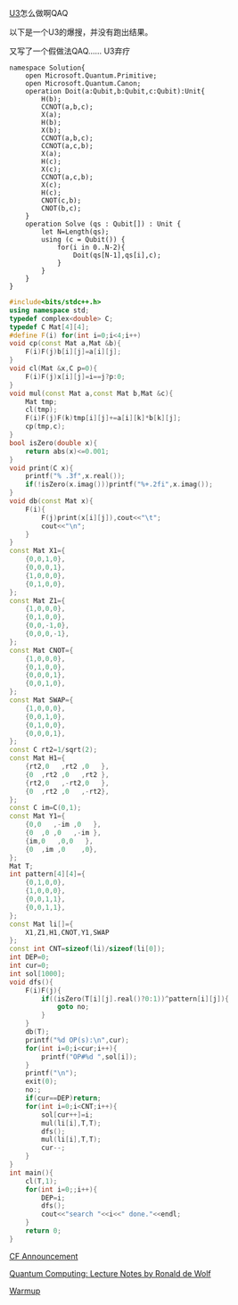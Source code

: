 [U3](https://codeforces.com/contest/1115/problem/U3)怎么做啊QAQ

以下是一个U3的爆搜，并没有跑出结果。

又写了一个假做法QAQ…… U3弃疗

<fold-block title="假做法">

```qs
namespace Solution{
    open Microsoft.Quantum.Primitive;
    open Microsoft.Quantum.Canon;
	operation Doit(a:Qubit,b:Qubit,c:Qubit):Unit{
		H(b);
		CCNOT(a,b,c);
		X(a);
		H(b);
		X(b);
		CCNOT(a,b,c);
		CCNOT(a,c,b);
		X(a);
		H(c);
		X(c);
		CCNOT(a,c,b);
		X(c);
		H(c);
		CNOT(c,b);
		CNOT(b,c);
	}
    operation Solve (qs : Qubit[]) : Unit {
		let N=Length(qs);
		using (c = Qubit()) {
			for(i in 0..N-2){
				Doit(qs[N-1],qs[i],c);
			}
		}
    }
}
```

</fold-block>

<fold-block title="爆搜">

```cpp
#include<bits/stdc++.h>
using namespace std;
typedef complex<double> C;
typedef C Mat[4][4];
#define F(i) for(int i=0;i<4;i++)
void cp(const Mat a,Mat &b){
	F(i)F(j)b[i][j]=a[i][j];
}
void cl(Mat &x,C p=0){
	F(i)F(j)x[i][j]=i==j?p:0;
}
void mul(const Mat a,const Mat b,Mat &c){
	Mat tmp;
	cl(tmp);
	F(i)F(j)F(k)tmp[i][j]+=a[i][k]*b[k][j];
	cp(tmp,c);
}
bool isZero(double x){
	return abs(x)<=0.001;
}
void print(C x){
	printf("% .3f",x.real());
	if(!isZero(x.imag()))printf("%+.2fi",x.imag());
}
void db(const Mat x){
	F(i){
		F(j)print(x[i][j]),cout<<"\t";
		cout<<"\n";
	}
}
const Mat X1={
	{0,0,1,0},
	{0,0,0,1},
	{1,0,0,0},
	{0,1,0,0},
};
const Mat Z1={
	{1,0,0,0},
	{0,1,0,0},
	{0,0,-1,0},
	{0,0,0,-1},
};
const Mat CNOT={
	{1,0,0,0},
	{0,1,0,0},
	{0,0,0,1},
	{0,0,1,0},
};
const Mat SWAP={
	{1,0,0,0},
	{0,0,1,0},
	{0,1,0,0},
	{0,0,0,1},
};
const C rt2=1/sqrt(2);
const Mat H1={
	{rt2,0   ,rt2 ,0   },
	{0  ,rt2 ,0   ,rt2 },
	{rt2,0   ,-rt2,0   },
	{0  ,rt2 ,0	  ,-rt2},
};
const C im=C(0,1);
const Mat Y1={
	{0,0   ,-im ,0   },
	{0  ,0 ,0   ,-im },
	{im,0   ,0,0   },
	{0  ,im ,0	  ,0},
};
Mat T;
int pattern[4][4]={
	{0,1,0,0},
	{1,0,0,0},
	{0,0,1,1},
	{0,0,1,1},
};
const Mat li[]={
	X1,Z1,H1,CNOT,Y1,SWAP
};
const int CNT=sizeof(li)/sizeof(li[0]);
int DEP=0;
int cur=0;
int sol[1000];
void dfs(){
	F(i)F(j){
		if((isZero(T[i][j].real()?0:1))^pattern[i][j]){
			goto no;
		}
	}
	db(T);
	printf("%d OP(s):\n",cur);
	for(int i=0;i<cur;i++){
		printf("OP#%d ",sol[i]);
	}
	printf("\n");
	exit(0);
	no:;
	if(cur==DEP)return;
	for(int i=0;i<CNT;i++){
		sol[cur++]=i;
		mul(li[i],T,T);
		dfs();
		mul(li[i],T,T);
		cur--;
	}
}
int main(){
	cl(T,1);
	for(int i=0;;i++){
		DEP=i;
		dfs();
		cout<<"search "<<i<<" done."<<endl;
	}
	return 0;
}
```

</fold-block>

[CF Announcement](https://codeforces.com/blog/entry/65063)

[Quantum Computing: Lecture Notes by Ronald de Wolf](https://homepages.cwi.nl/~rdewolf/qcnotes.pdf)

[Warmup](https://codeforces.com/contest/1115)
